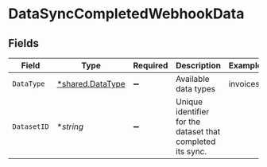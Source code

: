 # DataSyncCompletedWebhookData


## Fields

| Field                                                      | Type                                                       | Required                                                   | Description                                                | Example                                                    |
| ---------------------------------------------------------- | ---------------------------------------------------------- | ---------------------------------------------------------- | ---------------------------------------------------------- | ---------------------------------------------------------- |
| `DataType`                                                 | [*shared.DataType](../../../pkg/models/shared/datatype.md) | :heavy_minus_sign:                                         | Available data types                                       | invoices                                                   |
| `DatasetID`                                                | **string*                                                  | :heavy_minus_sign:                                         | Unique identifier for the dataset that completed its sync. |                                                            |